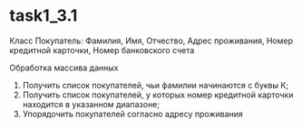 # task1_3.1

Класс
Покупатель:
Фамилия, Имя, Отчество, Адрес проживания, Номер кредитной карточки, Номер банковского счета

Обработка массива данных
1. Получить список покупателей, чьи
фамилии начинаются с буквы К;
2. Получить список покупателей, у которых
номер кредитной карточки находится в
указанном диапазоне;
3. Упорядочить покупателей согласно
адресу проживания
